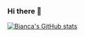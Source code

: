 ### Hi there 👋

<!--
**duartebianca/duartebianca** is a ✨ _special_ ✨ repository because its `README.md` (this file) appears on your GitHub profile.

Here are some ideas to get you started:

- 🔭 I’m currently working on ...
- 🌱 I’m currently learning ...
- 👯 I’m looking to collaborate on ...
- 🤔 I’m looking for help with ...
- 💬 Ask me about ...
- 📫 How to reach me: ...
- 😄 Pronouns: ...
- ⚡ Fun fact: ...
-->

[![Bianca's GitHub stats](https://github-readme-stats.vercel.app/api?username=duartebianca&count_private=true&show_icons=true&theme=jolly)](https://github.com/duartebianca/github-readme-stats)
